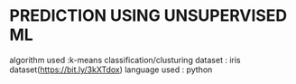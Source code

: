 # PREDICTION USING UNSUPERVISED ML
algorithm used :k-means classification/clusturing
dataset : iris dataset(https://bit.ly/3kXTdox)
language used : python
